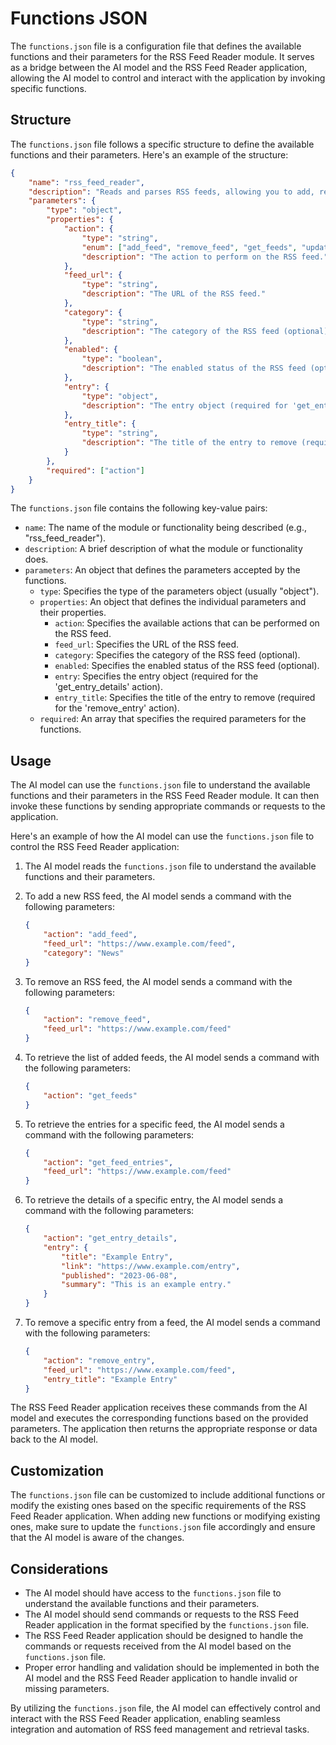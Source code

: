 # Functions JSON

The `functions.json` file is a configuration file that defines the available functions and their parameters for the RSS Feed Reader module. It serves as a bridge between the AI model and the RSS Feed Reader application, allowing the AI model to control and interact with the application by invoking specific functions.

## Structure

The `functions.json` file follows a specific structure to define the available functions and their parameters. Here's an example of the structure:

```json
{
    "name": "rss_feed_reader",
    "description": "Reads and parses RSS feeds, allowing you to add, remove, and retrieve feed entries.",
    "parameters": {
        "type": "object",
        "properties": {
            "action": {
                "type": "string",
                "enum": ["add_feed", "remove_feed", "get_feeds", "update_feed", "get_feed_entries", "get_entry_details", "remove_entry"],
                "description": "The action to perform on the RSS feed."
            },
            "feed_url": {
                "type": "string",
                "description": "The URL of the RSS feed."
            },
            "category": {
                "type": "string",
                "description": "The category of the RSS feed (optional)."
            },
            "enabled": {
                "type": "boolean",
                "description": "The enabled status of the RSS feed (optional)."
            },
            "entry": {
                "type": "object",
                "description": "The entry object (required for 'get_entry_details' action)."
            },
            "entry_title": {
                "type": "string",
                "description": "The title of the entry to remove (required for 'remove_entry' action)."
            }
        },
        "required": ["action"]
    }
}
```

The `functions.json` file contains the following key-value pairs:

- `name`: The name of the module or functionality being described (e.g., "rss_feed_reader").
- `description`: A brief description of what the module or functionality does.
- `parameters`: An object that defines the parameters accepted by the functions.
  - `type`: Specifies the type of the parameters object (usually "object").
  - `properties`: An object that defines the individual parameters and their properties.
    - `action`: Specifies the available actions that can be performed on the RSS feed.
    - `feed_url`: Specifies the URL of the RSS feed.
    - `category`: Specifies the category of the RSS feed (optional).
    - `enabled`: Specifies the enabled status of the RSS feed (optional).
    - `entry`: Specifies the entry object (required for the 'get_entry_details' action).
    - `entry_title`: Specifies the title of the entry to remove (required for the 'remove_entry' action).
  - `required`: An array that specifies the required parameters for the functions.

## Usage

The AI model can use the `functions.json` file to understand the available functions and their parameters in the RSS Feed Reader module. It can then invoke these functions by sending appropriate commands or requests to the application.

Here's an example of how the AI model can use the `functions.json` file to control the RSS Feed Reader application:

1. The AI model reads the `functions.json` file to understand the available functions and their parameters.

2. To add a new RSS feed, the AI model sends a command with the following parameters:
   ```json
   {
       "action": "add_feed",
       "feed_url": "https://www.example.com/feed",
       "category": "News"
   }
   ```

3. To remove an RSS feed, the AI model sends a command with the following parameters:
   ```json
   {
       "action": "remove_feed",
       "feed_url": "https://www.example.com/feed"
   }
   ```

4. To retrieve the list of added feeds, the AI model sends a command with the following parameters:
   ```json
   {
       "action": "get_feeds"
   }
   ```

5. To retrieve the entries for a specific feed, the AI model sends a command with the following parameters:
   ```json
   {
       "action": "get_feed_entries",
       "feed_url": "https://www.example.com/feed"
   }
   ```

6. To retrieve the details of a specific entry, the AI model sends a command with the following parameters:
   ```json
   {
       "action": "get_entry_details",
       "entry": {
           "title": "Example Entry",
           "link": "https://www.example.com/entry",
           "published": "2023-06-08",
           "summary": "This is an example entry."
       }
   }
   ```

7. To remove a specific entry from a feed, the AI model sends a command with the following parameters:
   ```json
   {
       "action": "remove_entry",
       "feed_url": "https://www.example.com/feed",
       "entry_title": "Example Entry"
   }
   ```

The RSS Feed Reader application receives these commands from the AI model and executes the corresponding functions based on the provided parameters. The application then returns the appropriate response or data back to the AI model.

## Customization

The `functions.json` file can be customized to include additional functions or modify the existing ones based on the specific requirements of the RSS Feed Reader application. When adding new functions or modifying existing ones, make sure to update the `functions.json` file accordingly and ensure that the AI model is aware of the changes.

## Considerations

- The AI model should have access to the `functions.json` file to understand the available functions and their parameters.
- The AI model should send commands or requests to the RSS Feed Reader application in the format specified by the `functions.json` file.
- The RSS Feed Reader application should be designed to handle the commands or requests received from the AI model based on the `functions.json` file.
- Proper error handling and validation should be implemented in both the AI model and the RSS Feed Reader application to handle invalid or missing parameters.

By utilizing the `functions.json` file, the AI model can effectively control and interact with the RSS Feed Reader application, enabling seamless integration and automation of RSS feed management and retrieval tasks.